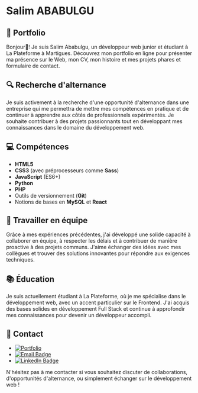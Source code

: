 # Salim ABABULGU

## 🚀 Portfolio

Bonjour👋! Je suis Salim Ababulgu, un développeur web junior et étudiant à La Plateforme à Martigues. Découvrez mon portfolio en ligne pour présenter ma présence sur le Web, mon CV, mon histoire et mes projets phares et formulaire de contact.

## 🔍 Recherche d'alternance

Je suis activement à la recherche d'une opportunité d'alternance dans une entreprise qui me permettra de mettre mes compétences en pratique et de continuer à apprendre aux côtés de professionnels expérimentés. Je souhaite contribuer à des projets passionnants tout en développant mes connaissances dans le domaine du développement web.

## 💻 Compétences

- **HTML5**
- **CSS3** (avec préprocesseurs comme **Sass**)
- **JavaScript** (ES6+)
- **Python**
- **PHP**
- Outils de versionnement (**Git**)
- Notions de bases en **MySQL** et **React**

## 🤝 Travailler en équipe

Grâce à mes expériences précédentes, j'ai développé une solide capacité à collaborer en équipe, à respecter les délais et à contribuer de manière proactive à des projets communs. J'aime échanger des idées avec mes collègues et trouver des solutions innovantes pour répondre aux exigences techniques.

## 📚 Éducation

Je suis actuellement étudiant à La Plateforme, où je me spécialise dans le développement web, avec un accent particulier sur le Frontend. J'ai acquis des bases solides en développement Full Stack et continue à approfondir mes connaissances pour devenir un développeur accompli.

## 📧 Contact

- [![Portfolio](https://img.shields.io/badge/my_portfolio-000?style=for-the-badge&logo=ko-fi&logoColor=white)](salim-ababulgu.fr)
- [![Email Badge](https://img.shields.io/badge/-Email-red)](mailto:votre_adresse_email)
- [![LinkedIn Badge](https://img.shields.io/badge/-LinkedIn-blue)](lien_vers_votre_linkedin)

N'hésitez pas à me contacter si vous souhaitez discuter de collaborations, d'opportunités d'alternance, ou simplement échanger sur le développement web !
